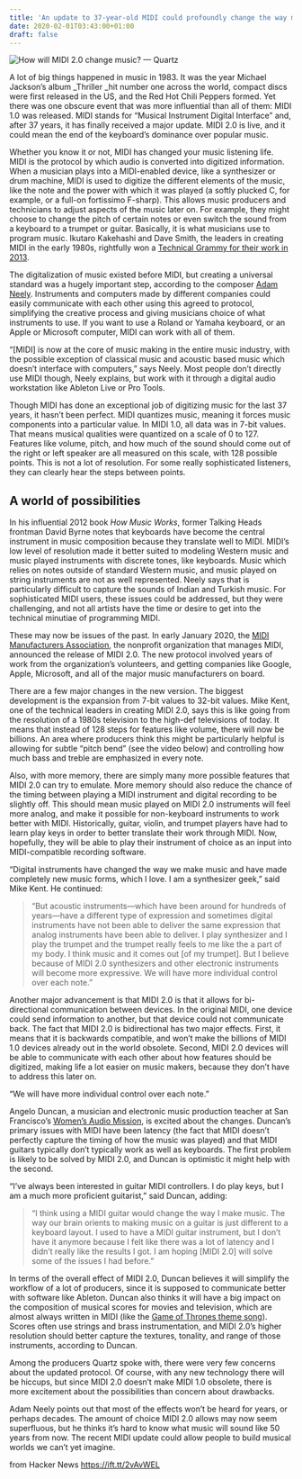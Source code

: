```yaml
---
title: 'An update to 37-year-old MIDI could profoundly change the way music sounds'
date: 2020-02-01T03:43:00+01:00
draft: false
---
```


![](https://cms.qz.com/wp-content/uploads/2020/01/Synthesizer-e1579745679873.jpg?quality=75&strip=all&w=1400 "How will MIDI 2.0 change music? — Quartz")  

A lot of big things happened in music in 1983. It was the year Michael Jackson’s album _Thriller _hit number one across the world, compact discs were first released in the US, and the Red Hot Chili Peppers formed. Yet there was one obscure event that was more influential than all of them: MIDI 1.0 was released. MIDI stands for “Musical Instrument Digital Interface” and, after 37 years, it has finally received a major update. MIDI 2.0 is live, and it could mean the end of the keyboard’s dominance over popular music.

Whether you know it or not, MIDI has changed your music listening life. MIDI is the protocol by which audio is converted into digitized information. When a musician plays into a MIDI-enabled device, like a synthesizer or drum machine, MIDI is used to digitize the different elements of the music, like the note and the power with which it was played (a softly plucked C, for example, or a full-on fortissimo F-sharp). This allows music producers and technicians to adjust aspects of the music later on. For example, they might choose to change the pitch of certain notes or even switch the sound from a keyboard to a trumpet or guitar. Basically, it is what musicians use to program music. Ikutaro Kakehashi and Dave Smith, the leaders in creating MIDI in the early 1980s, rightfully won a [Technical Grammy for their work in 2013](https://www.grammy.com/grammys/news/technical-grammy-award-ikutaro-kakehashi-and-dave-smith).

The digitalization of music existed before MIDI, but creating a universal standard was a hugely important step, according to the composer [Adam Neely](http://www.adamneely.com/). Instruments and computers made by different companies could easily communicate with each other using this agreed to protocol, simplifying the creative process and giving musicians choice of what instruments to use. If you want to use a Roland or Yamaha keyboard, or an Apple or Microsoft computer, MIDI can work with all of them.

“\[MIDI\] is now at the core of music making in the entire music industry, with the possible exception of classical music and acoustic based music which doesn’t interface with computers,” says Neely. Most people don’t directly use MIDI though, Neely explains, but work with it through a digital audio workstation like Ableton Live or Pro Tools.

Though MIDI has done an exceptional job of digitizing music for the last 37 years, it hasn’t been perfect. MIDI quantizes music, meaning it forces music components into a particular value. In MIDI 1.0, all data was in 7-bit values. That means musical qualities were quantized on a scale of 0 to 127. Features like volume, pitch, and how much of the sound should come out of the right or left speaker are all measured on this scale, with 128 possible points. This is not a lot of resolution. For some really sophisticated listeners, they can clearly hear the steps between points.

A world of possibilities
------------------------

In his influential 2012 book _How Music Works_, former Talking Heads frontman David Byrne notes that keyboards have become the central instrument in music composition because they translate well to MIDI. MIDI’s low level of resolution made it better suited to modeling Western music and music played instruments with discrete tones, like keyboards. Music which relies on notes outside of standard Western music, and music played on string instruments are not as well represented. Neely says that is particularly difficult to capture the sounds of Indian and Turkish music. For sophisticated MIDI users, these issues could be addressed, but they were challenging, and not all artists have the time or desire to get into the technical minutiae of programming MIDI.

These may now be issues of the past. In early January 2020, the [MIDI Manufacturers Association](https://www.midi.org/), the nonprofit organization that manages MIDI, announced the release of MIDI 2.0. The new protocol involved years of work from the organization’s volunteers, and getting companies like Google, Apple, Microsoft, and all of the major music manufacturers on board.

There are a few major changes in the new version. The biggest development is the expansion from 7-bit values to 32-bit values. Mike Kent, one of the technical leaders in creating MIDI 2.0, says this is like going from the resolution of a 1980s television to the high-def televisions of today. It means that instead of 128 steps for features like volume, there will now be billions. An area where producers think this might be particularly helpful is allowing for subtle “pitch bend” (see the video below) and controlling how much bass and treble are emphasized in every note.

Also, with more memory, there are simply many more possible features that MIDI 2.0 can try to emulate. More memory should also reduce the chance of the timing between playing a MIDI instrument and digital recording to be slightly off. This should mean music played on MIDI 2.0 instruments will feel more analog, and make it possible for non-keyboard instruments to work better with MIDI. Historically, guitar, violin, and trumpet players have had to learn play keys in order to better translate their work through MIDI. Now, hopefully, they will be able to play their instrument of choice as an input into MIDI-compatible recording software.

“Digital instruments have changed the way we make music and have made completely new music forms, which I love. I am a synthesizer geek,” said Mike Kent. He continued:

> “But acoustic instruments—which have been around for hundreds of years—have a different type of expression and sometimes digital instruments have not been able to deliver the same expression that analog instruments have been able to deliver. I play synthesizer and I play the trumpet and the trumpet really feels to me like the a part of my body. I think music and it comes out \[of my trumpet\]. But I believe because of MIDI 2.0 synthesizers and other electronic instruments will become more expressive. We will have more individual control over each note.”

Another major advancement is that MIDI 2.0 is that it allows for bi-directional communication between devices. In the original MIDI, one device could send information to another, but that device could not communicate back. The fact that MIDI 2.0 is bidirectional has two major effects. First, it means that it is backwards compatible, and won’t make the billions of MIDI 1.0 devices already out in the world obsolete. Second, MIDI 2.0 devices will be able to communicate with each other about how features should be digitized, making life a lot easier on music makers, because they don’t have to address this later on.

“We will have more individual control over each note.”

Angelo Duncan, a musician and electronic music production teacher at San Francisco’s [Women’s Audio Mission](https://www.womensaudiomission.org/), is excited about the changes. Duncan’s primary issues with MIDI have been latency (the fact that MIDI doesn’t perfectly capture the timing of how the music was played) and that MIDI guitars typically don’t typically work as well as keyboards. The first problem is likely to be solved by MIDI 2.0, and Duncan is optimistic it might help with the second.

“I’ve always been interested in guitar MIDI controllers. I do play keys, but I am a much more proficient guitarist,” said Duncan, adding:

> “I think using a MIDI guitar would change the way I make music. The way our brain orients to making music on a guitar is just different to a keyboard layout. I used to have a MIDI guitar instrument, but I don’t have it anymore because I felt like there was a lot of latency and I didn’t really like the results I got. I am hoping \[MIDI 2.0\] will solve some of the issues I had before.”

In terms of the overall effect of MIDI 2.0, Duncan believes it will simplify the workflow of a lot of producers, since it is supposed to communicate better with software like Ableton. Duncan also thinks it will have a big impact on the composition of musical scores for movies and television, which are almost always written in MIDI (like the [Game of Thrones theme song](https://sauriansaint.wordpress.com/2014/02/15/lara-takes-on-hbo-in-an-open-letter/)). Scores often use strings and brass instrumentation, and MIDI 2.0’s higher resolution should better capture the textures, tonality, and range of those instruments, according to Duncan.

Among the producers Quartz spoke with, there were very few concerns about the updated protocol. Of course, with any new technology there will be hiccups, but since MIDI 2.0 doesn’t make MIDI 1.0 obsolete, there is more excitement about the possibilities than concern about drawbacks.

Adam Neely points out that most of the effects won’t be heard for years, or perhaps decades. The amount of choice MIDI 2.0 allows may now seem superfluous, but he thinks it’s hard to know what music will sound like 50 years from now. The recent MIDI update could allow people to build musical worlds we can’t yet imagine.

  
  
from Hacker News https://ift.tt/2vAvWEL